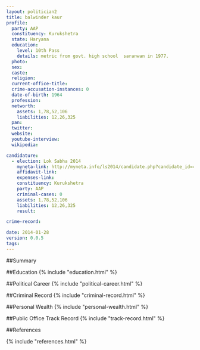 ```yaml
---
layout: politician2
title: balwinder kaur
profile: 
  party: AAP
  constituency: Kurukshetra
  state: Haryana
  education: 
    level: 10th Pass
    details: metric from govt. high school  saranwan in 1977.
  photo: 
  sex: 
  caste: 
  religion: 
  current-office-title: 
  crime-accusation-instances: 0
  date-of-birth: 1964
  profession: 
  networth: 
    assets: 1,78,52,106
    liabilities: 12,26,325
  pan: 
  twitter: 
  website: 
  youtube-interview: 
  wikipedia: 

candidature: 
  - election: Lok Sabha 2014
    myneta-link: http://myneta.info/ls2014/candidate.php?candidate_id=417
    affidavit-link: 
    expenses-link: 
    constituency: Kurukshetra 
    party: AAP
    criminal-cases: 0
    assets: 1,78,52,106
    liabilities: 12,26,325
    result:  

crime-record: 

date: 2014-01-28
version: 0.0.5
tags: 
---
```

##Summary


##Education
{% include "education.html" %}


##Political Career
{% include "political-career.html" %}


##Criminal Record
{% include "criminal-record.html" %}


##Personal Wealth
{% include "personal-wealth.html" %}


##Public Office Track Record
{% include "track-record.html" %}


##References


{% include "references.html" %}